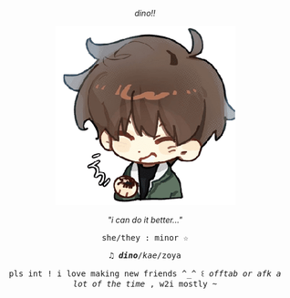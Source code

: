 <font color="607562"></font> 
<p align="center">
<i>dino!!</i>


<p align="center">
<img src="gilyoungsticker.png" alt="Gilyoung">
<p align="center">
<i>"i can do it better..."</i> 


<p align="center">
<tt>she/they : minor ☆</tt> 
<p align="center">
<tt>♫︎ <i><b>dino</b></i>/<i>kae</i>/zoya</tt>
<p align="center">
<tt>pls int ! i love making new friends ^_^ ꒰ <i>offtab or afk a lot of the time</i> , w2i mostly ~</tt>
